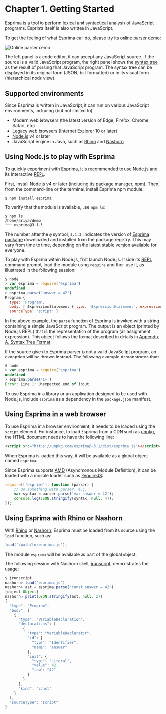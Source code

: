 # Chapter 1. Getting Started

Esprima is a tool to perform lexical and syntactical analysis of JavaScript programs. Esprima itself is also written in JavaScript.

To get the feeling of what Esprima can do, please try its [online parser demo](http://esprima.org/demo/parse.html):

![Online parser demo](online-parser.png)

The left panel is a code editor, it can accept any JavaScript source. If the source is a valid JavaScript program, the right panel shows the [syntax tree](https://en.wikipedia.org/wiki/Abstract_syntax_tree) as the result of parsing that JavaScript program. The syntax tree can be displayed in its original form (JSON, but formatted) or in its visual form (hierarchical node view).

## Supported environments

Since Esprima is written in JavaScript, it can run on various JavaScript environments, including (but not limited to):

* Modern web browsers (the latest version of Edge, Firefox, Chrome, Safari, etc)
* Legacy web browsers (Internet Explorer 10 or later)
* [Node.js](https://nodejs.org/en/) v4 or later
* JavaScript engine in Java, such as [Rhino](https://developer.mozilla.org/en-US/docs/Mozilla/Projects/Rhino) and [Nashorn](https://docs.oracle.com/javase/8/docs/technotes/guides/scripting/nashorn/)

## Using Node.js to play with Esprima

To quickly experiment with Esprima, it is recommended to use Node.js and its interactive [REPL](https://en.wikipedia.org/wiki/REPL).

First, install [Node.js](https://nodejs.org/en/) v4 or later (including its package manager, [npm](https://docs.npmjs.com/)). Then, from the command-line or the terminal, install Esprima npm module:

```
$ npm install esprima
```

To verify that the module is available, use `npm ls`:

```
$ npm ls
/home/ariya/demo
└── esprima@3.1.3
```

The number after the `@` symbol, `3.1.3`, indicates the version of [Esprima package](https://www.npmjs.com/package/esprima) downloaded and installed from the package registry. This may vary from time to time, depending on the latest stable version available for everyone.

To play with Esprima within Node.js, first launch Node.js. Inside its [REPL](https://en.wikipedia.org/wiki/REPL) command prompt, load the module using `require` and then use it, as illustrated in the following session:

```js
$ node
> var esprima = require('esprima')
undefined
> esprima.parse('answer = 42')
Program {
  type: 'Program',
  body: [ ExpressionStatement { type: 'ExpressionStatement', expression: [Object] } ],
  sourceType: 'script' }
```

In the above example, the `parse` function of Esprima is invoked with a string containing a simple JavaScript program. The output is an object (printed by Node.js REPL) that is the representation of the program (an assignment expression). This object follows the format described in details in [Appendix A. Syntax Tree Format](syntax-tree-format.html).

If the source given to Esprima parser is not a valid JavaScript program, an exception will be thrown instead. The following example demonstrates that:

```js
$ node
> var esprima = require('esprima')
undefined
> esprima.parse('1+')
Error: Line 1: Unexpected end of input
```

To use Esprima in a library or an application designed to be used with Node.js, include `esprima` as a dependency in the `package.json` manifest.

## Using Esprima in a web browser

To use Esprima in a browser environment, it needs to be loaded using the `script` element. For instance, to load Esprima from a CDN such as [unpkg](https://unpkg.com/), the HTML document needs to have the following line:

```html
<script src="https://unpkg.com/esprima@~3.1/dist/esprima.js"></script>
```

When  Esprima is loaded this way, it will be available as a global object named `esprima`.

Since Esprima supports [AMD](https://github.com/amdjs/amdjs-api/wiki/AMD) (Asynchronous Module Definition), it can be loaded with a module loader such as [RequireJS](http://requirejs.org/):

```js
require(['esprima'], function (parser) {
    // Do something with parser, e.g.
    var syntax = parser.parse('var answer = 42');
    console.log(JSON.stringify(syntax, null, 4));
});
```

## Using Esprima with Rhino or Nashorn

With [Rhino](https://developer.mozilla.org/en-US/docs/Mozilla/Projects/Rhino) or [Nashorn](https://docs.oracle.com/javase/8/docs/technotes/guides/scripting/nashorn/), Esprima must be loaded from its source using the `load` function, such as:

```js
load('/path/to/esprima.js');
```

The module `esprima` will be available as part of the global object.

The following session with Nashorn shell, [jrunscript](https://docs.oracle.com/javase/8/docs/technotes/tools/windows/jrunscript.html), demonstrates the usage:

```js
$ jrunscript
nashorn> load('esprima.js')
nashorn> ast = esprima.parse('const answer = 42')
[object Object]
nashorn> print(JSON.stringify(ast, null, 2))
{
  "type": "Program",
  "body": [
    {
      "type": "VariableDeclaration",
      "declarations": [
        {
          "type": "VariableDeclarator",
          "id": {
            "type": "Identifier",
            "name": "answer"
          },
          "init": {
            "type": "Literal",
            "value": 42,
            "raw": "42"
          }
        }
      ],
      "kind": "const"
    }
  ],
  "sourceType": "script"
}
```
